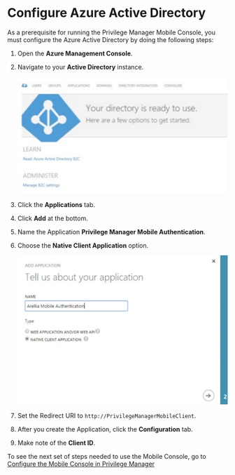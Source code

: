 [title]: # (Configure Azure AD)
[tags]: # (mobile)
[priority]: # (15002)
# Configure Azure Active Directory

As a prerequisite for running the Privilege Manager Mobile Console, you must configure the Azure Active Directory by doing the following steps:

1. Open the __Azure Management Console__.
1. Navigate to your __Active Directory__ instance.

   ![Configure](images/config-1.png "Configure")
1. Click the __Applications__ tab.
1. Click __Add__ at the bottom.
1. Name the Application __Privilege Manager Mobile Authentication__.
1. Choose the __Native Client Application__ option.

   ![Configure](images/config-2.png "Configure")
1. Set the Redirect URI to `http://PrivilegeManagerMobileClient`.
1. After you create the Application, click the __Configuration__ tab.
1. Make note of the __Client ID__.

To see the next set of steps needed to use the Mobile Console, go to [Configure the Mobile Console in Privilege Manager](cfg-console.md)
